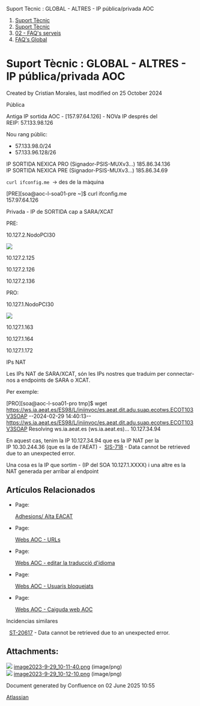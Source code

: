 Suport Tècnic : GLOBAL - ALTRES - IP pública/privada AOC  

1.  [Suport Tècnic](index.md)
2.  [Suport Tècnic](13893782.md)
3.  [02 - FAQ's serveis](26313393.md)
4.  [FAQ's Global](28705585.md)

Suport Tècnic : GLOBAL - ALTRES - IP pública/privada AOC
========================================================

Created by Cristian Morales, last modified on 25 October 2024

  

Pública

  

Antiga IP sortida AOC - \[157.97.64.126\] - NOVa IP després del REIP: 57.133.98.126

Nou rang públic: 

*   57.133.98.0/24
*   57.133.96.128/26

  
IP SORTIDA NEXICA PRO (Signador-PSIS-MUXv3...) 185.86.34.136  
IP SORTIDA NEXICA PRE (Signador-PSIS-MUXv3...) 185.86.34.69

  

  

`curl ifconfig.me`  → des de la màquina

  

\[PRE\]\[soa@aoc-l-soa01-pre ~\]$ curl ifconfig.me  
157.97.64.126

  

  

Privada - IP de SORTIDA cap a SARA/XCAT

PRE:

10.127.2.NodoPCI30 

![](attachments/93356110/100007947.png)

10.127.2.125

10.127.2.126

10.127.2.136

  

PRO:

10.127.1.NodoPCI30

![](attachments/93356110/100007946.png)

10.127.1.163

10.127.1.164

10.127.1.172

IPs NAT

Les IPs NAT de SARA/XCAT, són les IPs nostres que traduim per connectar-nos a endpoints de SARA o XCAT.

Per exemple:

\[PRO\]\[soa@aoc-l-soa01-pro tmp\]$ wget https://ws.ia.aeat.es/ES98/L/iniinvoc/es.aeat.dit.adu.suap.ecotws.ECOT103V3SOAP
--2024-02-29 14:40:13--  https://ws.ia.aeat.es/ES98/L/iniinvoc/es.aeat.dit.adu.suap.ecotws.ECOT103V3SOAP
Resolving ws.ia.aeat.es (ws.ia.aeat.es)... 10.127.34.94

En aquest cas, tenim la IP 10.127.34.94 que es la IP NAT per la IP 10.30.244.36 (que es la de l'AEAT) -  [SIS-718](https://contacte.aoc.cat/browse/SIS-718?src=confmacro) - Data cannot be retrieved due to an unexpected error.

Una cosa es la IP que sortim - (IP del SOA 10.127.1.XXXX) i una altre es la NAT generada per arribar al endpoint

Artículos Relacionados
----------------------

*   Page:
    
    [Adhesions/ Alta EACAT](/pages/viewpage.action?pageId=26313473)
    
*   Page:
    
    [Webs AOC - URLs](/display/SII/Webs+AOC+-+URLs)
    
*   Page:
    
    [Webs AOC - editar la traducció d'idioma](/pages/viewpage.action?pageId=118555158)
    
*   Page:
    
    [Webs AOC - Usuaris bloquejats](/display/SII/Webs+AOC+-+Usuaris+bloquejats)
    
*   Page:
    
    [Webs AOC - Caiguda web AOC](/display/SII/Webs+AOC+-+Caiguda+web+AOC)
    

  

Incidencias similares

  [ST-20617](https://contacte.aoc.cat/browse/ST-20617?src=confmacro) - Data cannot be retrieved due to an unexpected error.

  

Attachments:
------------

![](images/icons/bullet_blue.gif) [image2023-9-29\_10-11-40.png](attachments/93356110/100007946.png) (image/png)  
![](images/icons/bullet_blue.gif) [image2023-9-29\_10-12-10.png](attachments/93356110/100007947.png) (image/png)  

Document generated by Confluence on 02 June 2025 10:55

[Atlassian](http://www.atlassian.com/)